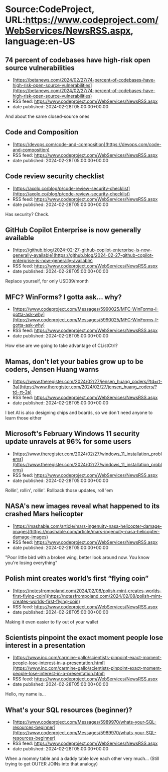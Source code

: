 # Source:CodeProject, URL:https://www.codeproject.com/WebServices/NewsRSS.aspx, language:en-US

## 74 percent of codebases have high-risk open source vulnerabilities
 - [https://betanews.com/2024/02/27/74-percent-of-codebases-have-high-risk-open-source-vulnerabilities](https://betanews.com/2024/02/27/74-percent-of-codebases-have-high-risk-open-source-vulnerabilities)
 - RSS feed: https://www.codeproject.com/WebServices/NewsRSS.aspx
 - date published: 2024-02-28T05:00:00+00:00

And about the same closed-source ones

## Code and Composition
 - [https://devops.com/code-and-composition](https://devops.com/code-and-composition)
 - RSS feed: https://www.codeproject.com/WebServices/NewsRSS.aspx
 - date published: 2024-02-28T05:00:00+00:00



## Code review security checklist
 - [https://axolo.co/blog/p/code-review-security-checklist](https://axolo.co/blog/p/code-review-security-checklist)
 - RSS feed: https://www.codeproject.com/WebServices/NewsRSS.aspx
 - date published: 2024-02-28T05:00:00+00:00

Has security? Check.

## GitHub Copilot Enterprise is now generally available
 - [https://github.blog/2024-02-27-github-copilot-enterprise-is-now-generally-available](https://github.blog/2024-02-27-github-copilot-enterprise-is-now-generally-available)
 - RSS feed: https://www.codeproject.com/WebServices/NewsRSS.aspx
 - date published: 2024-02-28T05:00:00+00:00

Replace yourself, for only USD39/month

## MFC? WinForms? I gotta ask... why?
 - [https://www.codeproject.com/Messages/5990025/MFC-WinForms-I-gotta-ask-why](https://www.codeproject.com/Messages/5990025/MFC-WinForms-I-gotta-ask-why)
 - RSS feed: https://www.codeproject.com/WebServices/NewsRSS.aspx
 - date published: 2024-02-28T05:00:00+00:00

How else are we going to take advantage of CListCtrl?

## Mamas, don't let your babies grow up to be coders, Jensen Huang warns
 - [https://www.theregister.com/2024/02/27/jensen_huang_coders/?td=rt-3a](https://www.theregister.com/2024/02/27/jensen_huang_coders/?td=rt-3a)
 - RSS feed: https://www.codeproject.com/WebServices/NewsRSS.aspx
 - date published: 2024-02-28T05:00:00+00:00

I bet AI is also designing chips and boards, so we don't need anyone to learn those either

## Microsoft's February Windows 11 security update unravels at 96% for some users
 - [https://www.theregister.com/2024/02/27/windows_11_installation_problems](https://www.theregister.com/2024/02/27/windows_11_installation_problems)
 - RSS feed: https://www.codeproject.com/WebServices/NewsRSS.aspx
 - date published: 2024-02-28T05:00:00+00:00

Rollin', rollin', rollin'. Rollback those updates, roll 'em

## NASA's new images reveal what happened to its crashed Mars helicopter
 - [https://mashable.com/article/mars-ingenuity-nasa-helicopter-damage-images](https://mashable.com/article/mars-ingenuity-nasa-helicopter-damage-images)
 - RSS feed: https://www.codeproject.com/WebServices/NewsRSS.aspx
 - date published: 2024-02-28T05:00:00+00:00

"Poor little bird with a broken wing, better look around now. You know you're losing everything"

## Polish mint creates world’s first “flying coin”
 - [https://notesfrompoland.com/2024/02/08/polish-mint-creates-worlds-first-flying-coin](https://notesfrompoland.com/2024/02/08/polish-mint-creates-worlds-first-flying-coin)
 - RSS feed: https://www.codeproject.com/WebServices/NewsRSS.aspx
 - date published: 2024-02-28T05:00:00+00:00

Making it even easier to fly out of your wallet

## Scientists pinpoint the exact moment people lose interest in a presentation
 - [https://www.inc.com/carmine-gallo/scientists-pinpoint-exact-moment-people-lose-interest-in-a-presentation.html](https://www.inc.com/carmine-gallo/scientists-pinpoint-exact-moment-people-lose-interest-in-a-presentation.html)
 - RSS feed: https://www.codeproject.com/WebServices/NewsRSS.aspx
 - date published: 2024-02-28T05:00:00+00:00

Hello, my name is...

## What's your SQL resources (beginner)?
 - [https://www.codeproject.com/Messages/5989970/whats-your-SQL-resources-beginner](https://www.codeproject.com/Messages/5989970/whats-your-SQL-resources-beginner)
 - RSS feed: https://www.codeproject.com/WebServices/NewsRSS.aspx
 - date published: 2024-02-28T05:00:00+00:00

When a mommy table and a daddy table love each other very much... (Still trying to get OUTER JOINs into that analogy)

